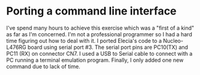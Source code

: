 # Porting a command line interface

I've spend many hours to achieve this exercise which was a "first of a kind" as far as I'm concerned. I'm not a professional programmer so I had a hard time figuring out how to deal with it.
I ported Elecia's code to a Nucleo-L476RG board using serial port #3. The serial port pins are PC10(TX) and PC11 (RX) on connector CN7. I used a USB to Serial cable to connect with a PC running a terminal emulation program. Finally, I only added one new command due to lack of time. 




